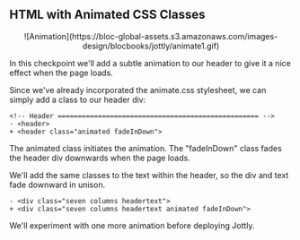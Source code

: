 ## HTML with Animated CSS Classes

<center>![Animation](https://bloc-global-assets.s3.amazonaws.com/images-design/blocbooks/jottly/animate1.gif)</center>

In this checkpoint we'll add a subtle animation to our header to give it a nice effect when the page loads.

Since we've already incorporated the animate.css stylesheet, we can simply add a class to our header div:

```html(index.html)
<!-- Header	================================================== -->
- <header>
+ <header class="animated fadeInDown">
```

The animated class initiates the animation. The "fadeInDown" class fades the header div downwards when the page loads.

We'll add the same classes to the text within the header, so the div and text fade downward in unison.

```html(index.html)
- <div class="seven columns headertext">
+ <div class="seven columns headertext animated fadeInDown">
```

We'll experiment with one more animation before deploying Jottly.
